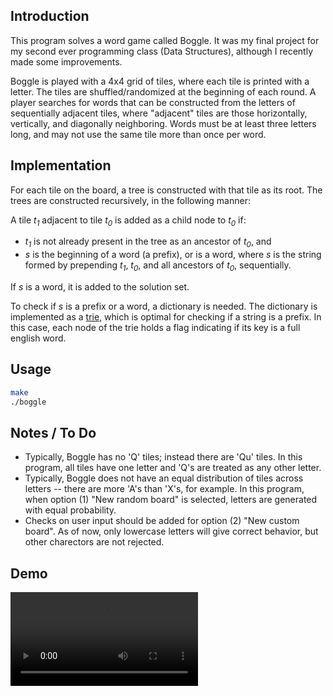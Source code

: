 ## Introduction

This program solves a word game called Boggle. It was my final project for my second ever programming class (Data Structures), although I recently made some improvements.

Boggle is played with a 4x4 grid of tiles, where each tile is printed with a letter. The tiles are shuffled/randomized at the beginning of each round. A player searches for words that can be constructed from the letters of sequentially adjacent tiles, where "adjacent" tiles are those horizontally, vertically, and diagonally neighboring. Words must be at least three letters long, and may not use the same tile more than once per word.

## Implementation

For each tile on the board, a tree is constructed with that tile as its root. The trees are constructed recursively, in the following manner:

A tile *t<sub>1</sub>* adjacent to tile *t<sub>0</sub>* is added as a child node to *t<sub>0</sub>* if:

+ *t<sub>1</sub>* is not already present in the tree as an ancestor of *t<sub>0</sub>*, and
+ *s* is the beginning of a word (a prefix), or is a word, where *s* is the string formed by prepending *t<sub>1</sub>*, *t<sub>0</sub>*, and all ancestors of *t<sub>0</sub>*, sequentially.

If *s* is a word, it is added to the solution set.

To check if *s* is a prefix or a word, a dictionary is needed. The dictionary is implemented as a [trie](https://en.wikipedia.org/wiki/Tree_(data_structure) "Wikipedia"), which is optimal for checking if a string is a prefix. In this case, each node of the trie holds a flag indicating if its key is a full english word.


## Usage

```bash
make
./boggle
```

## Notes / To Do

+ Typically, Boggle has no 'Q' tiles; instead there are 'Qu' tiles. In this program, all tiles have one letter and 'Q's are treated as any other letter.
+ Typically, Boggle does not have an equal distribution of tiles across letters -- there are more 'A's than 'X's, for example. In this program, when option (1) "New random board" is selected, letters are generated with equal probability.
+ Checks on user input should be added for option (2) "New custom board". As of now, only lowercase letters will give correct behavior, but other charectors are not rejected.


## Demo
![valgrind demo](demo.webm "")
